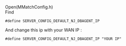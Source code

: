 Open(MMatchConfig.h) <br>
Find <br>

    #define SERVER_CONFIG_DEFAULT_NJ_DBAGENT_IP

And change this ip with your WAN IP : <br>

    #define SERVER_CONFIG_DEFAULT_NJ_DBAGENT_IP "YOUR IP"
